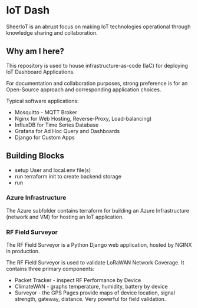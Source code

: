 # IoT Dash

SheerIoT is an abrupt focus on making IoT technologies operational through knowledge sharing and collaboration.

## Why am I here?

This repository is used to house infrastructure-as-code (IaC) for deploying IoT Dashboard Applications.

For documentation and collaboration purposes, strong preference is for an Open-Source approach and corresponding application choices.

Typical software applications:

* Mosquitto - MQTT Broker
* Nginx for Web Hosting, Reverse-Proxy, Load-balancing)
* InfluxDB for Time Series Database
* Grafana for Ad Hoc Query and Dashboards
* Django for Custom Apps

## Building Blocks

* setup User and local.env file(s)
* run terraform init to create backend storage
* run 

### Azure Infrastructure

The Azure subfolder contains terraform for building an Azure Infrastructure (network and VM) for hosting an IoT application.

### RF Field Surveyor

The RF Field Surveyor is a Python Django web application, hosted by NGINX in production.

The RF Field Surveyor is used to validate LoRaWAN Network Coverage. It contains three primary components:

* Packet Tracker - inspect RF Performance by Device
* ClimateWAN - graphs temperature, humidity, battery by device
* Surveyor - the GPS Pages provide maps of device location, signal strength, gateway, distance. Very powerful for field validation.
